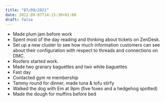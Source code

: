 ```yaml
---
title: "07/09/2021"
date: 2021-09-07T14:15:30+01:00
draft: false
---
```


* Made plum jam before work
* Spent most of the day reading and thinking about tickets on ZenDesk.
* Set up a new cluster to see how much information customers can see about their configuration with respect to threads and connections on DMC.
* Roofers started work.
* Made two granary baguettes and two white baguettes
* Fast day
* Contacted gym re membership
* Tammy round for dinner, made tuna & tofu stirfy
* Walked the dog with Em at 9pm (five foxes and a hedgehog spotted)
* Made the dough for muffins before bed

